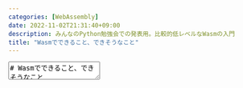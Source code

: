 ```yaml
---
categories: [WebAssembly]
date: 2022-11-02T21:31:40+09:00
description: みんなのPython勉強会での発表用。比較的低レベルなWasmの入門
title: "Wasmでできること、できそうなこと"
---
```

<textarea data-markdown
    data-separator="\n===\n"
    data-vertical="\n---\n"
    data-notes="^Note:">
# Wasmでできること、できそうなこと
----------------------

[みんなのPython勉強会#87 - connpass](https://startpython.connpass.com/event/263565/)

<!-- .slide: class="center" -->
===
# About Me
---------
![κeenのアイコン](/images/kappa2_vest.png) <!-- .element: style="position:absolute;right:0;z-index:-1" width="20%" -->

* κeen
* [@blackenedgold](https://twitter.com/blackenedgold)
* [Idein Inc.](https://idein.jp/)のエンジニア
* Lisp, ML, Rust, Idrisあたりを書きます
* Wasm関連プロジェクト: [WebML](https://github.com/KeenS/webml)、[WebAssembler-rs](https://github.com/KeenS/WebAssembler-rs)

===
# 今日の話
----------

* × ツールの使い方
* × Wasmでのアプリケーションの作り方
* ○ WebAssembly(Wasm)がどんな技術なのか
* ○ Wasmをどこで使うといいのか

===
# Wasmって何？
------------------------------

* ブラウザで(も)動くアセンブリっぽいもの
* バイナリ
* 機械語ではなく、バイナリなだけ(≠アセンブリ)
  + 特定のマシンに依存しない
  + 低レベル
  + JSより幾分か高速(JSも結構速いよ)

===
# 論よりコード
-------------

```
0000000 060400 066563 000001 000000 003001 060001 077401 077401
0000020 001003 000001 003407 001401 072563 000155 005000 000447
0000040 000445 077402 040002 040003 000040 000440 006514 020001
0000060 020002 065001 001041 000440 000501 020552 006001 005400
0000100 005400 001040 005417
0000106
```

===
# 論よりコード
-------------

* 流石にバイナリだとコミュニケーションとかで困る
* → テキストフォーマットもある
  + WebAssembly Text Format (WAT)
  + ブラウザではなく周辺ツール向け
* ※基本は手書きするもんじゃない


===
# 論よりコード
------

```lisp
;; hello.wat
(module
  (func $sum (param $n i32) (result i32)
    (local $i i32) (local $sum i32)
    (block $exit
      (loop $loop
        (br_if $exit (i32.le_s (local.get $n) (local.get $i)))
        (local.set $sum (i32.add (local.get $sum) (local.get $i)))
        (local.set $i (i32.add (local.get $i) (i32.const 1)))
        (br $loop)))
    (return (local.get $sum)))
  (export "sum" (func $sum)))
```

===
# WATのコンパイル
------------------


```shell
$ wasm-rs -o out.wasm hello.wat
```

この `out.wasm` をブラウザで `fetch` したりしてロードする

===
# Wasmの実行
------------

バイナリをロードしてコンパイルすると関数が参照できるのでJSから呼ぶ

```js
// ロード
const response = await fetch('out.wasm');
const bytes = await response.arrayBuffer();
// コンパイル
const results = await WebAssembly.instantiate(bytes, {});
// 実行
console.log(results.instance.exports.sum(10));
```

→ [デモ](https://github.com/KeenS/wasm-hello-demo)

===
# Wasmの目的
------------

* Cから変換できる、ロードが高速、実行が高速の3拍子
  + C→JSの変換は以前からemscriptenというのがあった
  + 高速な実行は以前からasm.jsというのがあった
  + これらはロードの遅さが課題だった
* Wasmの当初の目標は **ロード** が高速
* WasmはJSを置き換えるもの **ではない**
  + Cのライブラリをブラウザで動かすなどの用途
  + 速度面でJSを補完する働き
* 基本はJSよりできることが少ない
  + (最近は色々機能が増えてきている)

===

# 言語としてのWasm
-----------------

* 整数や浮動小数点数など基本的な型のみ
  + オブジェクトや文字列などはない
* スタック型の実行モデル
* ローカル変数、ループや関数呼出がある
* 単体ではブラウザに作用できない
  + `console.log` とかも呼べない
* 人間が手で書くには厳しい
  + コンパイラなどで生成する前提

===
# Wasmとブラウザ
-------------------------

* JS APIでWasmをコンパイルしたり実行したりできる
  + コンパイルはバイナリ→機械語
* JSとWasm間で関数の相互呼出ができる
  + `console.log` とかをWasmにインポートもできる
* JSからWasmのメモリを操作できる
  + 文字列などのやりとりはこれを使ってやる
  + オブジェクトもJSONシリアライズしてやりとり
  + 参考: [WebAssembly と JavaScript との間で自在にデータをやりとりする](https://zenn.dev/a24k/articles/20221107-wasmple-passing-buffer)

===

# JSをWasmから呼ぶ
---------------------------
→[デモ](https://github.com/KeenS/wasm-hello-demo)

Wasm
```lisp
(module
  ; "console" の "log" をインポートする
  (import "console" "log" (func $log (param i32)))
  (func $print-log (param $n i32)
    ; logを呼び出す
    (call $log (i32.const 10)))
  (export "printLog" (func $print-log)))
```
JS
```js
const response = await fetch('log.wasm');
const bytes = await response.arrayBuffer();
// instanciateするときに"console"の"log"を渡す
const results = await WebAssembly.instantiate(bytes, {
    "console": {
        "log": (i) => console.log(i)
    }
});
results.instance.exports.printLog();
```

===
# Wasmでできないこと
-------------------

* Wasmの外部への作用が基本できない
  + DOM操作
  + HTTP操作
  + etc...
* ブラウザっぽいことやるにはJSとの連携が必須
  + 逆に、連携してしまえばなんでもできる
  + 例えばReactみたいなフレームワークの[yew](https://yew.rs)もある
  + JSとの役割分けは使ってみて判断

===
# Wasmの利用例
--------------

* (教育用に)PostgreSQLをブラウザで[動かす](https://supabase.com/blog/postgres-wasm)
  + Cで書いたプロダクトを動かせる
* Google meet
  + 使ってるらしい(多分映像処理とかその辺)
  + ブラウザで重い処理が動く
* Unityなど
  + Unityから出力したゲームみたいにロードが重いゲームが軽くなる

===
# (オフトピ)Web外Wasm
-----------

* Wasmは単体ではブラウザと密結合してないのでブラウザ外でも使える
* プラグインとかそういうった仕組みに向いてる
  + 素のままでは外界に作用できないので安全性が高い
  + 外部から関数を与えられるので簡単にカスタマイズできる
* 参考: https://logmi.jp/tech/articles/324956

===
# PythonがWebで動く？
--------------------

* Q: Python処理系ってブラウザで動かせる？
* A: 動かせるけどあんまり便利じゃないよ
  + 実際、[Pyodide](https://pyodide.org/en/stable/)というプロジェクトはある
  + Webページにしては起動が遅い
    - ランタイムとか一式をロードしないといけない
  + → 学習用に動かすとかの限定的な用途

===
# PythonがWebで動く？
--------------------

* Rubyだけどゲームを作ってる例はある
  + [Posting Puzzle](https://mame.github.io/posting-puzzle/)
  + 用途次第では使えるかも

<blockquote class="twitter-tweet" data-conversation="none" data-dnt="true"><p lang="ja" dir="ltr">スクリプト部分はすべてWasm版rubyで書きました。直接書いたJavaScriptは一切なし。<br>ruby.wasm、ときどきデバッグがしんどいけど、JavaScript/TypeScriptを書かなくていいのは素直に最高体験だった（個人差はあります）</p>&mdash; Yusuke Endoh (@mametter) <a href="https://twitter.com/mametter/status/1589783794852458496?ref_src=twsrc%5Etfw">November 8, 2022</a></blockquote>


===
# Wasmで動かせる言語
-------------------

* Q: 逆にブラウザで動かすのに向いた言語は？
* A: いくつか満たしてほしい条件がある
  + 事前コンパイル
  + ランタイムが軽い
    - GCはない方がいい
    - 標準ライブラリも省きたい
  + クロスコンパイルが簡単

===
# Wasmで動かせる言語
-------------------

* 今のところRustが有力候補
  + ✅事前コンパイル
  + ✅GCはない
  + ✅標準ライブラリを省ける
  + ✅Wasm向けのクロスコンパイルサポートが充実
* C/C++と違ってメモリ安全なのでアプリケーションを書くのに向いてる
  + とはいえC/C++は既存のライブラリをブラウザで動かす用途で重要

===
# Rust on Web
-------------

[ドキュメント](https://rustwasm.github.io/wasm-bindgen/examples/fetch.html)

```rust
let mut opts = RequestInit::new();
opts.method("GET");
opts.mode(RequestMode::Cors);

let url = format!("https://api.github.com/repos/{}/branches/master", repo);

let request = Request::new_with_str_and_init(&url, &opts)?;

request
    .headers()
    .set("Accept", "application/vnd.github.v3+json")?;
```


===
# Wasm = Rust?
------------

* Q: Wasm使ってブラウザでコードを動かすのにRustは必須？
* A: 難しいところ
  + 今のところお勧めできる選択肢がRustくらいしかない
    - Unityとかツールから出力するならまた話は別
  + ツールの充実やWasmの進化で状況変わるかも

===
# Wasmの発展
------------

* ちょくちょく「今のところは」とか出てきたやつ。
* Wasmは最低限の機能(MVP)から[proposals](https://github.com/WebAssembly/proposals)という形でインクリメンタルに拡張していっている
  + → Proposalsを集めて[Wasm 2.0](https://webassembly.github.io/spec/core/intro/introduction.html)が策定中
* パフォーマンスのためのものやWAMSでできることを増やすものなど様々

===
# 注目のProposals
-----------------

* [SIMD](https://github.com/webassembly/simd)(標準化済み)
  + CPUの並列演算命令を使って高速化できる
* [ガベージコレクション](https://github.com/WebAssembly/gc)
  + ブラウザ側でGCの仕組みを提供することでGC有りの言語も使いやすくなる
* [例外ハンドリング](https://github.com/WebAssembly/exception-handling)
  + 特殊な操作である例外の送出とハンドルをサポート
* → 将来もっと色々な言語を動かせるようになるかも？

===
# まとめ
---------

* Wasmはブラウザで動く第二の言語だよ
  + 手で書くものではなく他言語からコンパイルされるよ
  + JSを置き換えるのではなく相補的なものだよ
* JSより速く動くけどユーザとの作用はJSに依存するよ
* 今のところRust経由で使うのが有力な手段だよ
* 今後の発展にも期待

</textarea>

